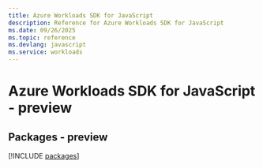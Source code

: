 ```yaml
---
title: Azure Workloads SDK for JavaScript
description: Reference for Azure Workloads SDK for JavaScript
ms.date: 09/26/2025
ms.topic: reference
ms.devlang: javascript
ms.service: workloads
---
```

# Azure Workloads SDK for JavaScript - preview
## Packages - preview
[!INCLUDE [packages](workloads-index.md)]